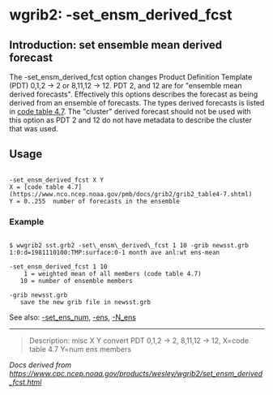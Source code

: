 # wgrib2: -set_ensm_derived_fcst

## Introduction: set ensemble mean derived forecast

The -set_ensm_derived_fcst option changes
Product Definition Template (PDT) 0,1,2 -> 2 or 8,11,12 -> 12. PDT 2, and 12
are for "ensemble mean derived forecasts". Effectively this options describes the forecast
as being derived from an ensemble of forecasts. The types derived forecasts is listed in
[code table 4.7](https://www.nco.ncep.noaa.gov/pmb/docs/grib2/grib2_table4-7.shtml).
The "cluster" derived forecast should not be used with this option as PDT 2 and 12 do not
have metadata to describe the cluster that was used.

## Usage

```

-set_ensm_derived_fcst X Y
X = [code table 4.7](https://www.nco.ncep.noaa.gov/pmb/docs/grib2/grib2_table4-7.shtml)
Y = 0..255  number of forecasts in the ensemble

```

### Example

```

$ wwgrib2 sst.grb2 -set\_ensm\_derived\_fcst 1 10 -grib newsst.grb
1:0:d=1981110100:TMP:surface:0-1 month ave anl:wt ens-mean

-set_ensm_derived_fcst 1 10
    1 = weighted mean of all members (code table 4.7)
   10 = number of ensemble members

-grib newsst.grb
   save the new grib file in newsst.grb

```

See also:
[-set_ens_num](set_ens_num.md),
[-ens](ens.md),
[-N_ens](N_ens.md)

---

> Description: misc X Y convert PDT 0,1,2 -> 2, 8,11,12 -> 12, X=code table 4.7 Y=num ens members

_Docs derived from <https://www.cpc.ncep.noaa.gov/products/wesley/wgrib2/set_ensm_derived_fcst.html>_
